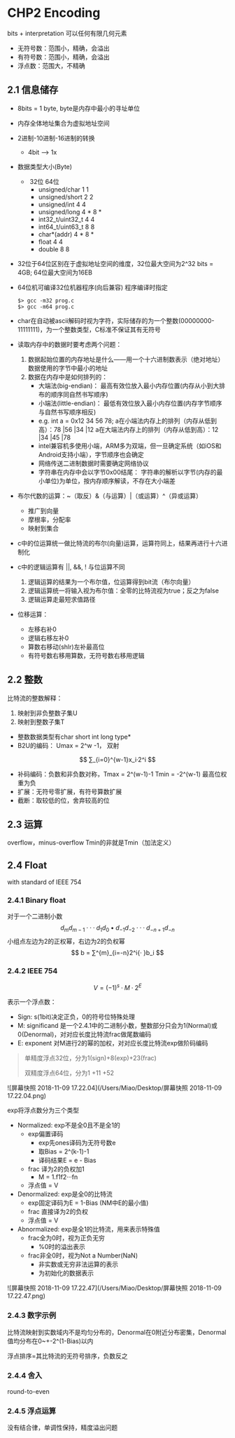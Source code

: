 # CHP2 Encoding

bits + interpretation 可以任何有限几何元素

- 无符号数：范围小，精确，会溢出
- 有符号数：范围小，精确，会溢出
- 浮点数：范围大，不精确

## 2.1 信息储存

- 8bits = 1 byte, byte是内存中最小的寻址单位

- 内存全体地址集合为虚拟地址空间

- 2进制-10进制-16进制的转换

  - 4bit --> 1x

- 数据类型大小(Byte)

  - ​                                   32位     64位
    - unsigned/char     1           1
    - unsigned/short   2            2
    - unsigned/int        4            4
    - unsigned/long     4 *         8 *
    - int32_t/uint32_t   4            4
    - int64_t/uint63_t   8            8
    - char*(addr)          4 *         8 *
    - float                       4            4
    - double                   8            8

- 32位于64位区别在于虚拟地址空间的维度，32位最大空间为2^32 bits = 4GB; 64位最大空间为16EB

- 64位机可编译32位机器程序(向后兼容) 程序编译时指定

  ```shell
  $> gcc -m32 prog.c
  $> gcc -m64 prog.c
  ```

- char在自动被ascii解码时视为字符，实际储存的为一个整数(00000000-11111111)，为一个整数类型，C标准不保证其有无符号

- 读取内存中的数据时要考虑两个问题：

  1. 数据起始位置的内存地址是什么——用一个十六进制数表示（绝对地址）数据使用的字节中最小的地址
  2. 数据在内存中是如何排列的：
     - 大端法(big-endian)：
       最高有效位放入最小内存位置(内存从小到大排布的顺序同自然书写顺序)
     - 小端法(little-endian)：
       最低有效位放入最小内存位置(内存字节顺序与自然书写顺序相反)
     - e.g.  int a = 0x12 34 56 78; 
       a在小端法内存上的排列（内存从低到高）：78 |56 |34 |12
       a在大端法内存上的排列（内存从低到高）：12 |34 |45 |78
     - intel兼容机多使用小端，ARM多为双端，但一旦确定系统（如iOS和Android支持小端），字节顺序也会确定
     - 网络传送二进制数据时需要确定网络协议
     - 字符串在内存中会以字节0x00结尾：
       字符串的解析以字节(内存的最小单位)为单位，按内存顺序解读，不存在大小端差

- 布尔代数的运算：~（取反）&（与运算）|（或运算）^（异或运算）

  - 推广到向量
  - 摩根率，分配率
  - 映射到集合

- c中的位运算统一做比特流的布尔(向量)运算，运算符同上，结果再进行十六进制化

- c中的逻辑运算有 ||, &&, ! 与位运算不同

  1. 逻辑运算的结果为一个布尔值，位运算得到bit流（布尔向量）
  2. 逻辑运算统一将输入视为布尔值：全零的比特流视为true；反之为false
  3. 逻辑运算走最短求值路径

- 位移运算：

  - 左移右补0
  - 逻辑右移左补0
  - 算数右移动(shlr)左补最高位
  - 有符号数右移用算数，无符号数右移用逻辑

## 2.2 整数

比特流的整数解释：

1. 映射到非负整数子集U
2. 映射到整数子集T

- 整数数据类型有char short int long type*
- B2U的编码： Umax = 2^w -1， 双射

$$
∑_{i=0}^{w-1}x_i·2^i
$$

- 补码编码：负数和非负数对称，Tmax = 2^(w-1)-1 Tmin = -2^(w-1) 最高位权重为负
- 扩展：无符号零扩展，有符号算数扩展
- 截断：取较低的位，舍弃较高的位

## 2.3 运算

overflow，minus-overflow Tmin的非就是Tmin（加法定义）

## 2.4 Float

with standard of IEEE 754

### 2.4.1 Binary float

对于一个二进制小数
$$
d_md_{m-1}···d_1d_0•d_{-1}d_{-2}···d_{-n+1}d_{-n}
$$
小组点左边为2的正权幂，右边为2的负权幂
$$
b = ∑^{m}_{i=-n}2^i{· }b_i
$$

### 2.4.2 IEEE 754

$$
V =(-1)^s · M · 2^ E
$$

表示一个浮点数：

- Sign: s(1bit)决定正负，0的符号位特殊处理
- M: significand 是一个2.4.1中的二进制小数，整数部分只会为1(Normal)或0(Denormal)，对对应长度比特流frac做尾数编码
- E: exponent 对M进行2的幂的加权，对对应长度比特流exp做阶码编码

> 单精度浮点32位，分为1(sign)+8(exp)+23(frac)
>
> 双精度浮点64位，分为1          +11      +52

![屏幕快照 2018-11-09 17.22.04](/Users/Miao/Desktop/屏幕快照 2018-11-09 17.22.04.png)

exp将浮点数分为三个类型

- Normalized: exp不是全0且不是全1的
  - exp偏置译码
    - exp先ones译码为无符号数e
    - 取Bias = 2^(k-1)-1
    - 译码结果E = e - Bias
  - frac 译为2的负权加1
    - M = 1.f1f2···fn
  - 浮点值 = V
- Denormalized: exp是全0的比特流
  - exp固定译码为E = 1-Bias (NM中E的最小值)
  - frac 直接译为2的负权
  - 浮点值 = V
- Abnormalized: exp是全1的比特流，用来表示特殊值
  - frac全为0时，视为正负无穷
    - %0时的溢出表示
  - frac非全0时，视为Not a Number(NaN)
    - 非实数或无穷非法运算的表示
    - 为初始化的数据表示

![屏幕快照 2018-11-09 17.22.47](/Users/Miao/Desktop/屏幕快照 2018-11-09 17.22.47.png)

### 2.4.3 数字示例

比特流映射到实数域内不是均匀分布的，Denormal在0附近分布密集，Denormal值均分布在0~+-2^(1-Bias)以内

浮点排序=其比特流的无符号排序，负数反之

### 2.4.4  舍入

round-to-even

### 2.4.5 浮点运算

没有结合律，单调性保持，精度溢出问题




















